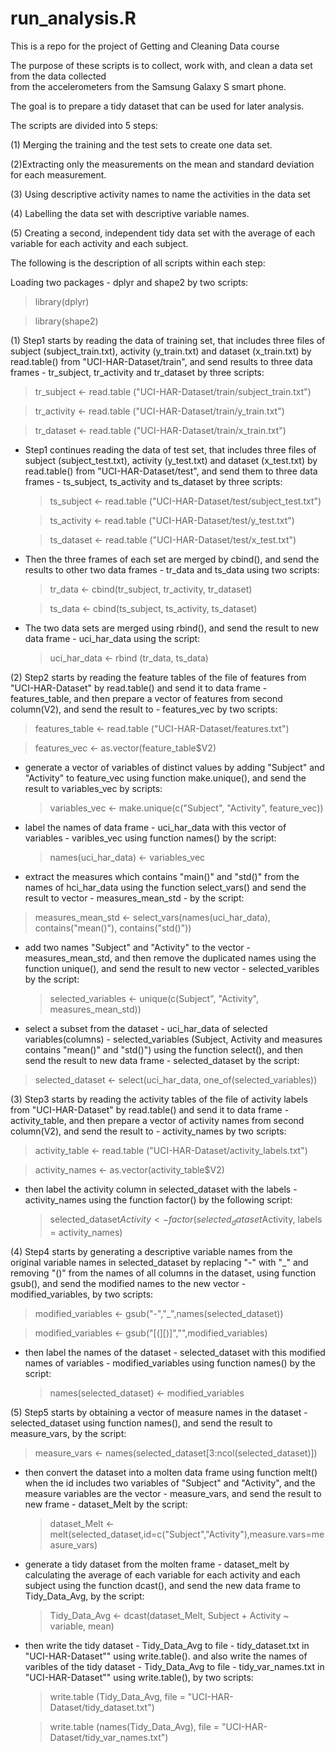 # run_analysis.R
This is a repo for the project of Getting and Cleaning Data course

The purpose of these scripts is to collect, work with, and clean a data set from the data collected  
from the accelerometers from the Samsung Galaxy S smart phone.

The goal is to prepare a tidy dataset that can be used for later analysis. 

The scripts are divided into 5 steps:

(1) Merging the training and the test sets to create one data set.

(2)Extracting only the measurements on the mean and standard deviation for each measurement. 

(3) Using descriptive activity names to name the activities in the data set

(4) Labelling the data set with descriptive variable names. 

(5) Creating a second, independent tidy data set with the average of each variable for each activity and each subject. 

The following is the description of all scripts within each step: 

  <start of scripts>

Loading two packages - dplyr and shape2 by two scripts: 

  > library(dplyr) 
  
  > library(shape2)

(1) Step1 starts by reading the data of training set, that includes three files of subject (subject_train.txt), activity (y_train.txt) and dataset (x_train.txt) by read.table() from "UCI-HAR-Dataset/train", and send results to three data frames -  tr_subject, tr_activity and tr_dataset by three scripts:

  > tr_subject <- read.table ("UCI-HAR-Dataset/train/subject_train.txt")
  
  > tr_activity <- read.table ("UCI-HAR-Dataset/train/y_train.txt")
  
  > tr_dataset <- read.table ("UCI-HAR-Dataset/train/x_train.txt")

- Step1 continues reading the data of test set, that includes three files of subject (subject_test.txt), activity (y_test.txt) and dataset (x_test.txt) by read.table() from "UCI-HAR-Dataset/test", and send them to three data frames -  ts_subject, ts_activity and ts_dataset by three scripts:

  > ts_subject <- read.table ("UCI-HAR-Dataset/test/subject_test.txt")
  
  > ts_activity <- read.table ("UCI-HAR-Dataset/test/y_test.txt")
  
  > ts_dataset <- read.table ("UCI-HAR-Dataset/test/x_test.txt")

- Then the three frames of each set are merged by cbind(), and send the results to other two data frames - tr_data and ts_data using two scripts:
  
  > tr_data <- cbind(tr_subject, tr_activity, tr_dataset)
  
  > ts_data <- cbind(ts_subject, ts_activity, ts_dataset)

- The two data sets are merged using rbind(), and send the result to new data frame - uci_har_data using the script: 

  > uci_har_data <- rbind (tr_data, ts_data)

(2) Step2 starts by reading the feature tables of the file of features from "UCI-HAR-Dataset" by read.table() 
and send it to data frame - features_table, and then prepare a vector of features from second column(V2), 
and send the result to - features_vec by two scripts:

  > features_table <- read.table ("UCI-HAR-Dataset/features.txt")
  
  > features_vec <- as.vector(feature_table$V2)

- generate a vector of variables of distinct values by adding "Subject" and "Activity" to feature_vec using function make.unique(), and send the result to variables_vec by scripts:

   > variables_vec <- make.unique(c("Subject", "Activity", feature_vec))

- label the names of data frame - uci_har_data with this vector of variables - varibles_vec using function names() by the script:

  > names(uci_har_data) <- variables_vec
  
- extract the measures which contains "main()" and "std()" from the names of hci_har_data using the function select_vars() and send the result to vector - measures_mean_std - by the script: 

 > measures_mean_std <- select_vars(names(uci_har_data), contains("mean()"), contains("std()"))

- add two names "Subject" and "Activity" to the vector - measures_mean_std, and then remove the duplicated names using the function unique(), and send the result to new vector - selected_varibles by the script:

  > selected_variables <- unique(c(Subject", "Activity", measures_mean_std))

- select a subset from the dataset - uci_har_data of selected variables(columns)  - selected_variables (Subject, Activity and measures contains "mean()" and "std()") using the function select(), and then send the result to new data frame - selected_dataset by the script:

 > selected_dataset <- select(uci_har_data, one_of(selected_variables))

(3) Step3 starts by reading the activity tables of the file of activity labels from "UCI-HAR-Dataset" by read.table() 
and send it to data frame - activity_table, and then prepare a vector of activity names from second column(V2), 
and send the result to - activity_names by two scripts:

  > activity_table <- read.table ("UCI-HAR-Dataset/activity_labels.txt")

  > activity_names <- as.vector(activity_table$V2)

- then label the activity column in selected_dataset with the labels - activity_names using the function factor() by the following script: 

   > selected_dataset$Activity <- factor (selected_dataset$Activity, labels = activity_names)

(4) Step4 starts by generating a descriptive variable names from the original variable names in selected_dataset by replacing "-" with "_" and removing "()" from the names of all columns in the dataset, using function gsub(), and send the modified names to the new vector - modified_variables, by two scripts:

  > modified_variables <- gsub("-","_",names(selected_dataset))
 
  > modified_variables <- gsub("[(][)]","",modified_variables)

- then label the names of the dataset  - selected_dataset with this modified names of variables - modified_variables using function names() by the script:

  > names(selected_dataset) <- modified_variables

(5) Step5 starts by obtaining a vector of measure names in the dataset - selected_dataset using function names(), and send the result to measure_vars, by the script: 

  > measure_vars <- names(selected_dataset[3:ncol(selected_dataset)])
 
- then convert the dataset into a molten data frame using function melt() when the id includes two variables of "Subject" and "Activity", and the measure variables are the vector - measure_vars, and send the result to new frame - dataset_Melt by the script:

  > dataset_Melt <- melt(selected_dataset,id=c("Subject","Activity"),measure.vars=measure_vars)

- generate a tidy dataset from the molten frame - dataset_melt by calculating the average of each variable for each activity and each subject using the function dcast(), and send the new data frame to Tidy_Data_Avg, by the script:

  > Tidy_Data_Avg <- dcast(dataset_Melt, Subject + Activity ~ variable, mean)

- then write the tidy dataset - Tidy_Data_Avg to file - tidy_dataset.txt in "UCI-HAR-Dataset"" using write.table(). 
and also write the names of varibles of the tidy dataset - Tidy_Data_Avg to file - tidy_var_names.txt in "UCI-HAR-Dataset"" 
using write.table(), by two scripts:

  > write.table  (Tidy_Data_Avg, file = "UCI-HAR-Dataset/tidy_dataset.txt")
 
  > write.table  (names(Tidy_Data_Avg), file = "UCI-HAR-Dataset/tidy_var_names.txt")
  
  <End of Scripts>
